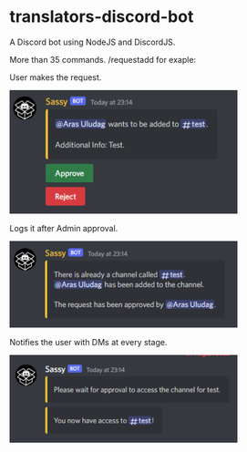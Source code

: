 # translators-discord-bot
A Discord bot using NodeJS and DiscordJS.

More than 35 commands. /requestadd for exaple:

User makes the request.

<img src="https://github.com/arasuludag/translators-discord-bot/blob/main/Usage%20Sample%20Images/Requestadd%20approval%20message%20sample.png?raw=true" alt="ra approval" width="400"/>

Logs it after Admin approval.

<img src="https://github.com/arasuludag/translators-discord-bot/blob/main/Usage%20Sample%20Images/Requestadd%20After%20approval.png?raw=true" alt="ra log" width="400"/>

Notifies the user with DMs at every stage.

<img src="https://github.com/arasuludag/translators-discord-bot/blob/main/Usage%20Sample%20Images/Requestadd%20DM.png" alt="ra dm" width="400"/>
